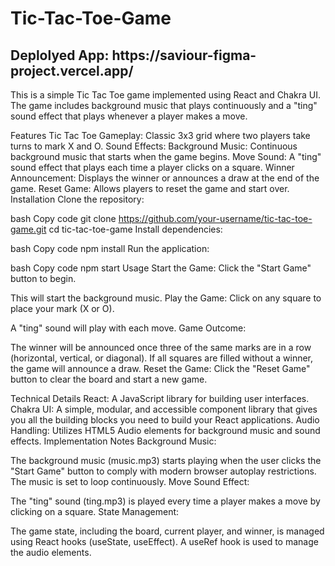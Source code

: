 # Tic-Tac-Toe-Game
<h2>Deplolyed App: https://saviour-figma-project.vercel.app/</h2>  


This is a simple Tic Tac Toe game implemented using React and Chakra UI. The game includes background music that plays continuously and a "ting" sound effect that plays whenever a player makes a move.

Features
Tic Tac Toe Gameplay: Classic 3x3 grid where two players take turns to mark X and O.
Sound Effects:
Background Music: Continuous background music that starts when the game begins.
Move Sound: A "ting" sound effect that plays each time a player clicks on a square.
Winner Announcement: Displays the winner or announces a draw at the end of the game.
Reset Game: Allows players to reset the game and start over.
Installation
Clone the repository:

bash
Copy code
git clone https://github.com/your-username/tic-tac-toe-game.git
cd tic-tac-toe-game
Install dependencies:

bash
Copy code
npm install
Run the application:

bash
Copy code
npm start
Usage
Start the Game: Click the "Start Game" button to begin.

This will start the background music.
Play the Game: Click on any square to place your mark (X or O).

A "ting" sound will play with each move.
Game Outcome:

The winner will be announced once three of the same marks are in a row (horizontal, vertical, or diagonal).
If all squares are filled without a winner, the game will announce a draw.
Reset the Game: Click the "Reset Game" button to clear the board and start a new game.

Technical Details
React: A JavaScript library for building user interfaces.
Chakra UI: A simple, modular, and accessible component library that gives you all the building blocks you need to build your React applications.
Audio Handling: Utilizes HTML5 Audio elements for background music and sound effects.
Implementation Notes
Background Music:

The background music (music.mp3) starts playing when the user clicks the "Start Game" button to comply with modern browser autoplay restrictions.
The music is set to loop continuously.
Move Sound Effect:

The "ting" sound (ting.mp3) is played every time a player makes a move by clicking on a square.
State Management:

The game state, including the board, current player, and winner, is managed using React hooks (useState, useEffect).
A useRef hook is used to manage the audio elements.
